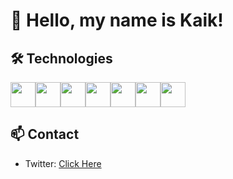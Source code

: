 <!-- Your Name -->
# 👋 Hello, my name is Kaik!

## 🛠️ Technologies
<div style="display: flex;">
    <img width="40" src="https://cdn.jsdelivr.net/gh/devicons/devicon/icons/html5/html5-original.svg" />
    <img width="40" src="https://cdn.jsdelivr.net/gh/devicons/devicon/icons/css3/css3-original.svg" />
    <img width="40" src="https://cdn.jsdelivr.net/gh/devicons/devicon/icons/javascript/javascript-original.svg" />
    <img width="40" src="https://cdn.jsdelivr.net/gh/devicons/devicon/icons/vuejs/vuejs-original.svg" />
    <img width="40" src="https://cdn.jsdelivr.net/gh/devicons/devicon/icons/sass/sass-original.svg" />
    <img width="40" src="https://cdn.jsdelivr.net/gh/devicons/devicon/icons/php/php-original.svg" />
    <img width="40" src="https://cdn.jsdelivr.net/gh/devicons/devicon/icons/mysql/mysql-original.svg" />

</div>

## 📫 Contact
- Twitter: [Click Here](https://twitter.com/k4ik_)
